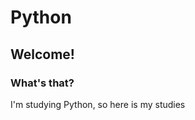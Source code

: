 # Python

<div>
<h2>Welcome!</h2>
<h3>What's that?</h3>
    <p>I'm studying Python, so here is my studies</p>
</div>
